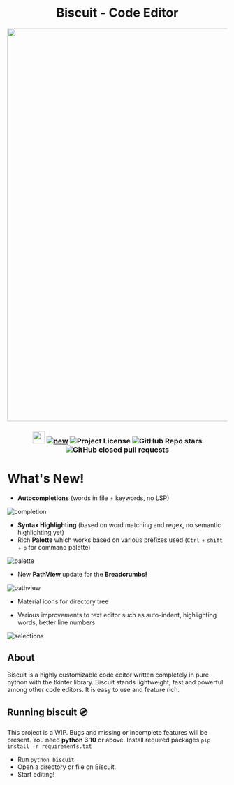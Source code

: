 <h1 align="center">
    <b>Biscuit</b> - Code Editor 
</h1>
<p align="center">
    <img src=https://github.com/billyeatcookies/Biscuit/assets/70792552/8eddc6bb-a687-4af3-83ee-31242998827f width=900/>
</p>
<h3 align="center">
  <img src=https://forthebadge.com/images/badges/made-with-python.svg height=28> 
  <a href=https://github.com/billyeatcookies/Biscuit#whats-new-><img alt="new" src="https://img.shields.io/badge/What's-New!-%23ea004c?style=for-the-badge"></a> 
  <img alt="Project License" src="https://img.shields.io/github/license/billyeatcookies/Biscuit?style=for-the-badge"> 
  <img alt="GitHub Repo stars" src="https://img.shields.io/github/stars/billyeatcookies/Biscuit?style=for-the-badge"> 
  <img alt="GitHub closed pull requests" src="https://img.shields.io/github/issues-pr-closed-raw/billyeatcookies/Biscuit?style=for-the-badge">
</h3>

# What's New!
- **Autocompletions** (words in file + keywords, no LSP) 

![completion](https://github.com/billyeatcookies/Biscuit/assets/70792552/08fe5cbf-81d7-4770-8a80-d70821bf96c9)

- **Syntax Highlighting** (based on word matching and regex, no semantic highlighting yet)
- Rich **Palette** which works based on various prefixes used 
  (`Ctrl` + `shift` + `p` for command palette)

![palette](https://imgur.com/8gKyeks.jpg)

- New **PathView** update for the **Breadcrumbs!**

![pathview](https://imgur.com/CztWtni.jpg)

- Material icons for directory tree

- Various improvements to text editor such as auto-indent, highlighting words, better line numbers 

![selections](https://github.com/billyeatcookies/Biscuit/assets/70792552/da1560a3-d34b-41c7-8ad9-d05c4d236a97)

## About 
Biscuit is a highly customizable code editor written completely in pure python with the tkinter library. Biscuit stands lightweight, fast and powerful among other code editors. It is easy to use and feature rich.

## Running biscuit 💿
This project is a WIP. Bugs and missing or incomplete features will be present.
You need **python 3.10** or above. Install required packages `pip install -r requirements.txt`

- Run `python biscuit`
- Open a directory or file on Biscuit.
- Start editing!

